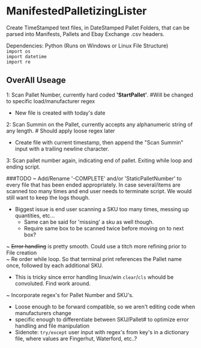 # ManifestedPalletizingLister
Create TimeStamped text files, in DateStamped Pallet Folders, that can be parsed into Manifests, Pallets and Ebay Exchange .csv headers.

Dependencies: Python (Runs on Windows or Linux File Structure)<br>
`import os`<br>
`import datetime`<br>
`import re`

## OverAll Useage
1: Scan Pallet Number, currently hard coded <b>'StartPallet'</b>. #Will be changed to specific load/manufacturer regex<br>
* New file is created with today's date

2: Scan Summin on the Pallet, currently accepts any alphanumeric string of any length. # Should apply loose regex later<br>
* Create file with current timestamp, then append the "Scan Summin" input with a trailing newline character.<br>

3: Scan pallet number again, indicating end of pallet. Exiting while loop and ending script.

###TODO 
~ Add/Rename '-COMPLETE' and/or 'StaticPalletNumber' to every file that has been ended appropriately. In case several/items are scanned too many times and end user needs to terminate script. We would still want to keep the logs though.
* Biggest issue is end user scanning a SKU too many times, messing up quantities, etc...
  * Same can be said for 'missing' a sku as well though.
  * Require same box to be scanned twice before moving on to next box?

~ <strike>Error handling</strike> is pretty smooth. Could use a titch more refining prior to File creation<br>
~ Re order while loop. So that terminal print references the Pallet name once, followed by each additional SKU.<br>
* This is tricky since error handling linux/win `clear`/`cls` whould be convoluted. Find work around.<br>

~ Incorporate regex's for Pallet Number and SKU's.
* Loose enough to be forward compatible, so we aren't editing code when manufacturers change
* specific enough to differentiate between SKU/Pallet# to optimize error handling and file manipulation
* Sidenote: `try/except` user input with regex's from key's in a dictionary file, where values are Fingerhut, Waterford, etc..?
